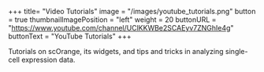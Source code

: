 +++
title= "Video Tutorials"
image =  "/images/youtube_tutorials.png"
button =  true
thumbnailImagePosition = "left"
weight = 20
buttonURL = "https://www.youtube.com/channel/UClKKWBe2SCAEyv7ZNGhIe4g"
buttonText = "YouTube Tutorials"
+++

Tutorials on scOrange, its widgets, and tips and tricks in analyzing single-cell expression data.
